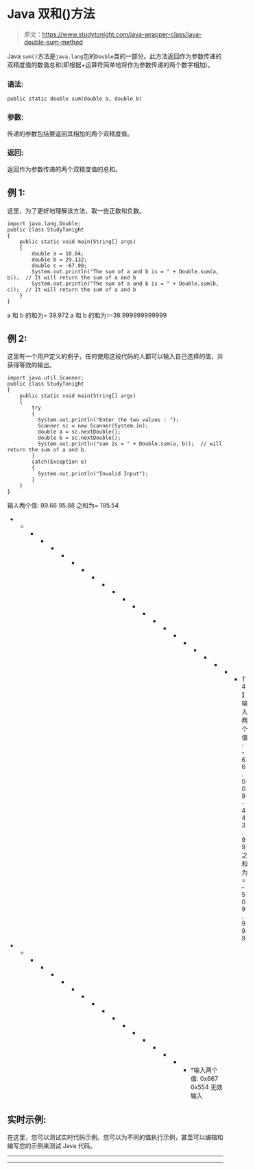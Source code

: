 # Java 双和()方法

> 原文：<https://www.studytonight.com/java-wrapper-class/java-double-sum-method>

Java `sum()`方法是`java.lang`包的`Double`类的一部分。此方法返回作为参数传递的双精度值的数值总和(即根据+运算符简单地将作为参数传递的两个数字相加)。

### 语法:

```
public static double sum(double a, double b) 
```

### 参数:

传递的参数包括要返回其相加的两个双精度值。

### 返回:

返回作为参数传递的两个双精度值的总和。

## 例 1:

这里，为了更好地理解该方法，取一些正数和负数。

```
import java.lang.Double;
public class StudyTonight
{  
    public static void main(String[] args) 
    {          
        double a = 10.84;  
        double b = 29.132;  
        double c = -67.99;
        System.out.println("The sum of a and b is = " + Double.sum(a, b));  // It will return the sum of a and b
        System.out.println("The sum of a and b is = " + Double.sum(b, c));  // It will return the sum of a and b        
    }      
}
```

a 和 b 的和为= 39.972
a 和 b 的和为=-38.999999999999

## 例 2:

这里有一个用户定义的例子，任何使用这段代码的人都可以输入自己选择的值，并获得等效的输出。

```
import java.util.Scanner;  
public class StudyTonight
{  
    public static void main(String[] args) 
    {  
        try
        {
          System.out.println("Enter the two values : ");  
          Scanner sc = new Scanner(System.in);  
          double a = sc.nextDouble();  
          double b = sc.nextDouble();  
          System.out.println("sum is = " + Double.sum(a, b));  // will return the sum of a and b. 
        }
        catch(Exception e)
        {
          System.out.println("Invalid Input");
        }        
    }  
} 
```

输入两个值:
89.66 95.88
之和为= 185.54
* * * * * * * * * * * * * * * * * * * * * * * T4】输入两个值:
-66.009 -443.99
之和为=-509.999
* * * * * * * * * * * * * * * * * * *输入两个值:
0x667 0x554
无效输入

## 实时示例:

在这里，您可以测试实时代码示例。您可以为不同的值执行示例，甚至可以编辑和编写您的示例来测试 Java 代码。

* * *

* * *